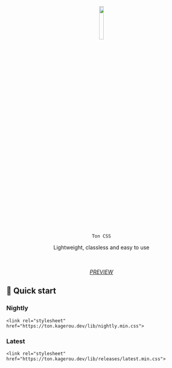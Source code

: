 <div align="center">
    <img src="https://github.com/elderguardian/ton/assets/129489839/49d038d8-8480-4731-b75a-ffae8d8a0e60" width="15%">
    <br><br>
    <code>Ton CSS</code>
    <p>Lightweight, classless and easy to use</p>
    <br><br>
    <a href="https://elderguardian.github.io/ton/"><i>PREVIEW</i></a>
</div>

## 🚀 Quick start

### Nightly
```
<link rel="stylesheet" href="https://ton.kagerou.dev/lib/nightly.min.css">
```

### Latest
```
<link rel="stylesheet" href="https://ton.kagerou.dev/lib/releases/latest.min.css">
```
